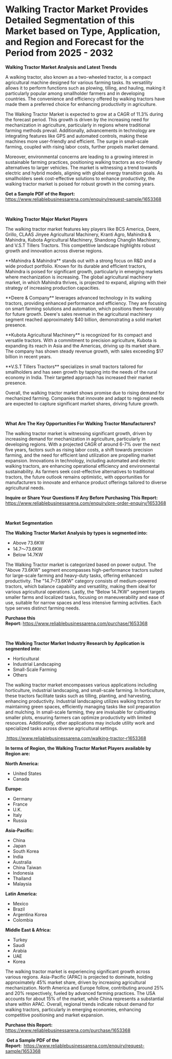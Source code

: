<p><h1>Walking Tractor Market Provides Detailed Segmentation of this Market based on Type, Application, and Region and Forecast for the Period from 2025 - 2032</h1></p><p><strong>Walking Tractor Market Analysis and Latest Trends</strong></p>
<p><p>A walking tractor, also known as a two-wheeled tractor, is a compact agricultural machine designed for various farming tasks. Its versatility allows it to perform functions such as plowing, tilling, and hauling, making it particularly popular among smallholder farmers and in developing countries. The convenience and efficiency offered by walking tractors have made them a preferred choice for enhancing productivity in agriculture.</p><p>The Walking Tractor Market is expected to grow at a CAGR of 11.3% during the forecast period. This growth is driven by the increasing need for mechanization in agriculture, particularly in regions where traditional farming methods prevail. Additionally, advancements in technology are integrating features like GPS and automated controls, making these machines more user-friendly and efficient. The surge in small-scale farming, coupled with rising labor costs, further propels market demand. </p><p>Moreover, environmental concerns are leading to a growing interest in sustainable farming practices, positioning walking tractors as eco-friendly alternatives to larger vehicles. The market is witnessing a trend towards electric and hybrid models, aligning with global energy transition goals. As smallholders seek cost-effective solutions to enhance productivity, the walking tractor market is poised for robust growth in the coming years.</p></p>
<p><strong>Get a Sample PDF of the Report:&nbsp;</strong> <a href="https://www.reliablebusinessarena.com/enquiry/request-sample/1653368?utm_campaign=3079&utm_medium=2&utm_source=Github&utm_content=ia&utm_term=16042025&utm_id=walking-tractor">https://www.reliablebusinessarena.com/enquiry/request-sample/1653368</a></p>
<p>&nbsp;</p>
<p><strong>Walking Tractor Major Market Players</strong></p>
<p><p>The walking tractor market features key players like BCS America, Deere, Grillo, CLAAS Jinyee Agricultural Machinery, Kranti Agro, Mahindra & Mahindra, Kubota Agricultural Machinery, Shandong Changlin Machinery, and V.S.T Tillers Tractors. This competitive landscape highlights robust growth and innovation across diverse regions.</p><p>**Mahindra & Mahindra** stands out with a strong focus on R&D and a wide product portfolio. Known for its durable and efficient tractors, Mahindra is poised for significant growth, particularly in emerging markets where mechanization is increasing. The global agricultural machinery market, in which Mahindra thrives, is projected to expand, aligning with their strategy of increasing production capacities.</p><p>**Deere & Company** leverages advanced technology in its walking tractors, providing enhanced performance and efficiency. They are focusing on smart farming solutions and automation, which positions them favorably for future growth. Deere's sales revenue in the agricultural machinery segment reached approximately $40 billion, demonstrating a solid market presence.</p><p>**Kubota Agricultural Machinery** is recognized for its compact and versatile tractors. With a commitment to precision agriculture, Kubota is expanding its reach in Asia and the Americas, driving up its market share. The company has shown steady revenue growth, with sales exceeding $17 billion in recent years.</p><p>**V.S.T Tillers Tractors** specializes in small tractors tailored for smallholders and has seen growth by tapping into the needs of the rural economy in India. Their targeted approach has increased their market presence.</p><p>Overall, the walking tractor market shows promise due to rising demand for mechanized farming. Companies that innovate and adapt to regional needs are expected to capture significant market shares, driving future growth.</p></p>
<p>&nbsp;</p>
<p><strong>What Are The Key Opportunities For Walking Tractor Manufacturers?</strong></p>
<p><p>The walking tractor market is witnessing significant growth, driven by increasing demand for mechanization in agriculture, particularly in developing regions. With a projected CAGR of around 6-7% over the next five years, factors such as rising labor costs, a shift towards precision farming, and the need for efficient land utilization are propelling market expansion. Innovations in technology, including automated and electric walking tractors, are enhancing operational efficiency and environmental sustainability. As farmers seek cost-effective alternatives to traditional tractors, the future outlook remains optimistic, with opportunities for manufacturers to innovate and enhance product offerings tailored to diverse agricultural needs.</p></p>
<p><strong>Inquire or Share Your Questions If Any Before Purchasing This Report:</strong> <a href="https://www.reliablebusinessarena.com/enquiry/pre-order-enquiry/1653368?utm_campaign=3079&utm_medium=2&utm_source=Github&utm_content=ia&utm_term=16042025&utm_id=walking-tractor">https://www.reliablebusinessarena.com/enquiry/pre-order-enquiry/1653368</a></p>
<p>&nbsp;</p>
<p><strong>Market Segmentation</strong></p>
<p><strong>The Walking Tractor Market Analysis by types is segmented into:</strong></p>
<p><ul><li>Above 73.6KW</li><li>14.7～73.6KW</li><li>Below 14.7KW</li></ul></p>
<p><p>The Walking Tractor market is categorized based on power output. The "Above 73.6KW" segment encompasses high-performance tractors suited for large-scale farming and heavy-duty tasks, offering enhanced productivity. The "14.7–73.6KW" category consists of medium-powered tractors, which balance capability and versatility, making them ideal for various agricultural operations. Lastly, the "Below 14.7KW" segment targets smaller farms and localized tasks, focusing on maneuverability and ease of use, suitable for narrow spaces and less intensive farming activities. Each type serves distinct farming needs.</p></p>
<p><strong>Purchase this Report:&nbsp;</strong><a href="https://www.reliablebusinessarena.com/purchase/1653368?utm_campaign=3079&utm_medium=2&utm_source=Github&utm_content=ia&utm_term=16042025&utm_id=walking-tractor">https://www.reliablebusinessarena.com/purchase/1653368</a></p>
<p>&nbsp;</p>
<p><strong>The Walking Tractor Market Industry Research by Application is segmented into:</strong></p>
<p><ul><li>Horticultural</li><li>Industrial Landscaping</li><li>Small-Scale Farming</li><li>Others</li></ul></p>
<p><p>The walking tractor market encompasses various applications including horticulture, industrial landscaping, and small-scale farming. In horticulture, these tractors facilitate tasks such as tilling, planting, and harvesting, enhancing productivity. Industrial landscaping utilizes walking tractors for maintaining green spaces, efficiently managing tasks like soil preparation and mulching. In small-scale farming, they are invaluable for cultivating smaller plots, ensuring farmers can optimize productivity with limited resources. Additionally, other applications may include utility work and specialized tasks across diverse agricultural settings.</p></p>
<p><a href="https://www.reliablebusinessarena.com/walking-tractor-r1653368?utm_campaign=3079&utm_medium=2&utm_source=Github&utm_content=ia&utm_term=16042025&utm_id=walking-tractor">&nbsp;https://www.reliablebusinessarena.com/walking-tractor-r1653368</a></p>
<p><strong>In terms of Region, the Walking Tractor Market Players available by Region are:</strong></p>
<p>
    <p> <strong> North America: </strong>
        <ul>
            <li>United States</li>
            <li>Canada</li>
        </ul>
        </p> 
    <p> <strong> Europe: </strong>
        <ul>
            <li>Germany</li>
            <li>France</li>
            <li>U.K.</li>
            <li>Italy</li>
            <li>Russia</li>
        </ul>
        </p> 
    <p> <strong> Asia-Pacific: </strong>
        <ul>
            <li>China</li>
            <li>Japan</li>
            <li>South Korea</li>
            <li>India</li>
            <li>Australia</li>
            <li>China Taiwan</li>
            <li>Indonesia</li>
            <li>Thailand</li>
            <li>Malaysia</li>
        </ul>
        </p> 
    <p> <strong> Latin America: </strong>
        <ul>
            <li>Mexico</li>
            <li>Brazil</li>
            <li>Argentina Korea</li>
            <li>Colombia</li>
        </ul>
        </p> 
    <p> <strong> Middle East & Africa: </strong>
        <ul>
            <li>Turkey</li>
            <li>Saudi</li>
            <li>Arabia</li>
            <li>UAE</li>
            <li>Korea</li>
        </ul>
    </p>
    </p>
<p><p>The walking tractor market is experiencing significant growth across various regions. Asia-Pacific (APAC) is projected to dominate, holding approximately 45% market share, driven by increasing agricultural mechanization. North America and Europe follow, contributing around 25% and 20% respectively, fueled by advanced farming practices. The USA accounts for about 15% of the market, while China represents a substantial share within APAC. Overall, regional trends indicate robust demand for walking tractors, particularly in emerging economies, enhancing competitive positioning and market expansion.</p></p>
<p><strong>Purchase this Report: </strong><a href="https://www.reliablebusinessarena.com/purchase/1653368?utm_campaign=3079&utm_medium=2&utm_source=Github&utm_content=ia&utm_term=16042025&utm_id=walking-tractor">https://www.reliablebusinessarena.com/purchase/1653368</a></p>
<p>&nbsp;<strong>Get a Sample PDF of the Report:&nbsp;&nbsp;</strong><a href="https://www.reliablebusinessarena.com/enquiry/request-sample/1653368?utm_campaign=3079&utm_medium=2&utm_source=Github&utm_content=ia&utm_term=16042025&utm_id=walking-tractor">https://www.reliablebusinessarena.com/enquiry/request-sample/1653368</a></p>
<p><strong></strong></p>
<p><p></p><p></p><p></p></p>